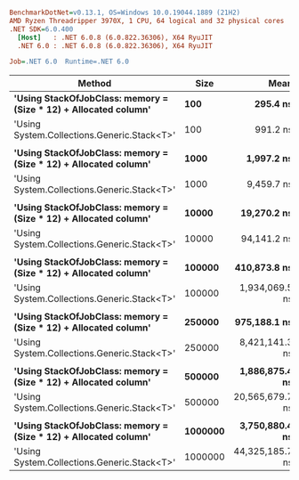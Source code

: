 ``` ini

BenchmarkDotNet=v0.13.1, OS=Windows 10.0.19044.1889 (21H2)
AMD Ryzen Threadripper 3970X, 1 CPU, 64 logical and 32 physical cores
.NET SDK=6.0.400
  [Host]   : .NET 6.0.8 (6.0.822.36306), X64 RyuJIT
  .NET 6.0 : .NET 6.0.8 (6.0.822.36306), X64 RyuJIT

Job=.NET 6.0  Runtime=.NET 6.0  

```
|                                                           Method |    Size |            Mean |         Error |        StdDev | Ratio |     Gen 0 |     Gen 1 |    Gen 2 |    Allocated |
|----------------------------------------------------------------- |-------- |----------------:|--------------:|--------------:|------:|----------:|----------:|---------:|-------------:|
| **&#39;Using StackOfJobClass: memory = (Size * 12) + Allocated column&#39;** |     **100** |        **295.4 ns** |       **2.31 ns** |       **2.05 ns** |  **0.30** |    **0.0038** |         **-** |        **-** |         **32 B** |
|                      &#39;Using System.Collections.Generic.Stack&lt;T&gt;&#39; |     100 |        991.2 ns |      12.31 ns |      10.92 ns |  1.00 |    0.4845 |    0.0038 |        - |      4,056 B |
|                                                                  |         |                 |               |               |       |           |           |          |              |
| **&#39;Using StackOfJobClass: memory = (Size * 12) + Allocated column&#39;** |    **1000** |      **1,997.2 ns** |       **5.34 ns** |       **4.46 ns** |  **0.21** |    **0.0038** |         **-** |        **-** |         **32 B** |
|                      &#39;Using System.Collections.Generic.Stack&lt;T&gt;&#39; |    1000 |      9,459.7 ns |     185.34 ns |     198.31 ns |  1.00 |    4.7760 |    0.1984 |        - |     40,056 B |
|                                                                  |         |                 |               |               |       |           |           |          |              |
| **&#39;Using StackOfJobClass: memory = (Size * 12) + Allocated column&#39;** |   **10000** |     **19,270.2 ns** |      **29.05 ns** |      **27.17 ns** |  **0.20** |         **-** |         **-** |        **-** |         **32 B** |
|                      &#39;Using System.Collections.Generic.Stack&lt;T&gt;&#39; |   10000 |     94,141.2 ns |   1,846.89 ns |   1,896.62 ns |  1.00 |   47.6074 |    9.6436 |        - |    400,056 B |
|                                                                  |         |                 |               |               |       |           |           |          |              |
| **&#39;Using StackOfJobClass: memory = (Size * 12) + Allocated column&#39;** |  **100000** |    **410,873.8 ns** |   **2,279.12 ns** |   **2,131.89 ns** |  **0.21** |         **-** |         **-** |        **-** |         **32 B** |
|                      &#39;Using System.Collections.Generic.Stack&lt;T&gt;&#39; |  100000 |  1,934,069.5 ns |  13,435.90 ns |  11,910.57 ns |  1.00 |  498.0469 |  248.0469 | 248.0469 |  4,000,223 B |
|                                                                  |         |                 |               |               |       |           |           |          |              |
| **&#39;Using StackOfJobClass: memory = (Size * 12) + Allocated column&#39;** |  **250000** |    **975,188.1 ns** |   **5,566.24 ns** |   **5,206.66 ns** |  **0.12** |         **-** |         **-** |        **-** |         **33 B** |
|                      &#39;Using System.Collections.Generic.Stack&lt;T&gt;&#39; |  250000 |  8,421,141.3 ns | 167,198.48 ns | 192,546.01 ns |  1.00 | 1406.2500 |  937.5000 | 468.7500 | 10,000,284 B |
|                                                                  |         |                 |               |               |       |           |           |          |              |
| **&#39;Using StackOfJobClass: memory = (Size * 12) + Allocated column&#39;** |  **500000** |  **1,886,875.4 ns** |  **31,840.86 ns** |  **29,783.96 ns** |  **0.09** |         **-** |         **-** |        **-** |         **33 B** |
|                      &#39;Using System.Collections.Generic.Stack&lt;T&gt;&#39; |  500000 | 20,565,679.7 ns | 402,784.61 ns | 705,444.76 ns |  1.00 | 2687.5000 | 1718.7500 | 906.2500 | 20,000,394 B |
|                                                                  |         |                 |               |               |       |           |           |          |              |
| **&#39;Using StackOfJobClass: memory = (Size * 12) + Allocated column&#39;** | **1000000** |  **3,750,880.4 ns** |  **28,059.33 ns** |  **26,246.72 ns** |  **0.08** |         **-** |         **-** |        **-** |         **34 B** |
|                      &#39;Using System.Collections.Generic.Stack&lt;T&gt;&#39; | 1000000 | 44,325,185.7 ns | 843,689.49 ns | 747,908.76 ns |  1.00 | 4500.0000 | 2583.3333 | 916.6667 | 40,000,422 B |
